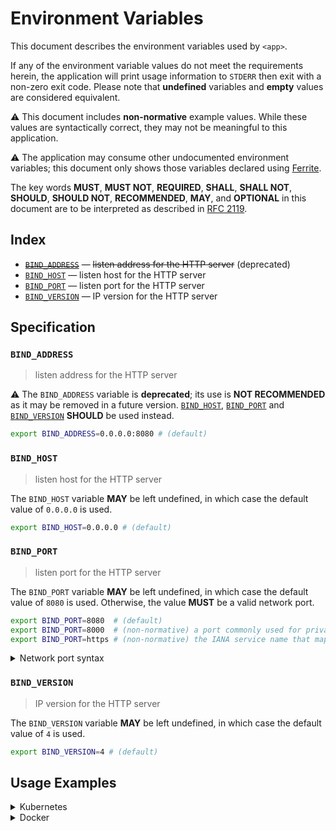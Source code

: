 # Environment Variables

This document describes the environment variables used by `<app>`.

If any of the environment variable values do not meet the requirements herein,
the application will print usage information to `STDERR` then exit with a
non-zero exit code. Please note that **undefined** variables and **empty**
values are considered equivalent.

⚠️ This document includes **non-normative** example values. While these values
are syntactically correct, they may not be meaningful to this application.

⚠️ The application may consume other undocumented environment variables; this
document only shows those variables declared using [Ferrite].

The key words **MUST**, **MUST NOT**, **REQUIRED**, **SHALL**, **SHALL NOT**,
**SHOULD**, **SHOULD NOT**, **RECOMMENDED**, **MAY**, and **OPTIONAL** in this
document are to be interpreted as described in [RFC 2119].

## Index

- ~~[`BIND_ADDRESS`]~~ — ~~listen address for the HTTP server~~ (deprecated)
- [`BIND_HOST`] — listen host for the HTTP server
- [`BIND_PORT`] — listen port for the HTTP server
- [`BIND_VERSION`] — IP version for the HTTP server

## Specification

### `BIND_ADDRESS`

> listen address for the HTTP server

⚠️ The `BIND_ADDRESS` variable is **deprecated**; its use is **NOT RECOMMENDED**
as it may be removed in a future version. [`BIND_HOST`], [`BIND_PORT`] and
[`BIND_VERSION`] **SHOULD** be used instead.

```bash
export BIND_ADDRESS=0.0.0.0:8080 # (default)
```

### `BIND_HOST`

> listen host for the HTTP server

The `BIND_HOST` variable **MAY** be left undefined, in which case the default
value of `0.0.0.0` is used.

```bash
export BIND_HOST=0.0.0.0 # (default)
```

### `BIND_PORT`

> listen port for the HTTP server

The `BIND_PORT` variable **MAY** be left undefined, in which case the default
value of `8080` is used. Otherwise, the value **MUST** be a valid network port.

```bash
export BIND_PORT=8080  # (default)
export BIND_PORT=8000  # (non-normative) a port commonly used for private web servers
export BIND_PORT=https # (non-normative) the IANA service name that maps to port 443
```

<details>
<summary>Network port syntax</summary>

Ports may be specified as a numeric value no greater than `65535`.
Alternatively, a service name can be used. Service names are resolved against
the system's service database, typically located in the `/etc/service` file on
UNIX-like systems. Standard service names are published by IANA.

</details>

### `BIND_VERSION`

> IP version for the HTTP server

The `BIND_VERSION` variable **MAY** be left undefined, in which case the default
value of `4` is used.

```bash
export BIND_VERSION=4 # (default)
```

## Usage Examples

<details>
<summary>Kubernetes</summary>

This example shows how to define the environment variables needed by `<app>`
on a [Kubernetes container] within a Kubenetes deployment manifest.

```yaml
apiVersion: apps/v1
kind: Deployment
metadata:
  name: example-deployment
spec:
  template:
    spec:
      containers:
        - name: example-container
          env:
            - name: BIND_ADDRESS # listen address for the HTTP server (deprecated)
              value: 0.0.0.0:8080
            - name: BIND_HOST # listen host for the HTTP server (defaults to 0.0.0.0)
              value: 0.0.0.0
            - name: BIND_PORT # listen port for the HTTP server (defaults to 8080)
              value: "8080"
            - name: BIND_VERSION # IP version for the HTTP server (defaults to 4)
              value: "4"
```

Alternatively, the environment variables can be defined within a [config map][kubernetes config map]
then referenced a deployment manifest using `configMapRef`.

```yaml
apiVersion: v1
kind: ConfigMap
metadata:
  name: example-config-map
data:
  BIND_ADDRESS: 0.0.0.0:8080 # listen address for the HTTP server (deprecated)
  BIND_HOST: 0.0.0.0 # listen host for the HTTP server (defaults to 0.0.0.0)
  BIND_PORT: "8080" # listen port for the HTTP server (defaults to 8080)
  BIND_VERSION: "4" # IP version for the HTTP server (defaults to 4)
---
apiVersion: apps/v1
kind: Deployment
metadata:
  name: example-deployment
spec:
  template:
    spec:
      containers:
        - name: example-container
          envFrom:
            - configMapRef:
                name: example-config-map
```

</details>

<details>
<summary>Docker</summary>

This example shows how to define the environment variables needed by `<app>`
when running as a [Docker service] defined in a Docker compose file.

```yaml
service:
  example-service:
    environment:
      BIND_ADDRESS: 0.0.0.0:8080 # listen address for the HTTP server (deprecated)
      BIND_HOST: 0.0.0.0 # listen host for the HTTP server (defaults to 0.0.0.0)
      BIND_PORT: "8080" # listen port for the HTTP server (defaults to 8080)
      BIND_VERSION: "4" # IP version for the HTTP server (defaults to 4)
```

</details>

<!-- references -->

[`bind_address`]: #BIND_ADDRESS
[`bind_host`]: #BIND_HOST
[`bind_port`]: #BIND_PORT
[`bind_version`]: #BIND_VERSION
[docker service]: https://docs.docker.com/compose/environment-variables/#set-environment-variables-in-containers
[ferrite]: https://github.com/dogmatiq/ferrite
[kubernetes config map]: https://kubernetes.io/docs/tasks/configure-pod-container/configure-pod-configmap/#configure-all-key-value-pairs-in-a-configmap-as-container-environment-variables
[kubernetes container]: https://kubernetes.io/docs/tasks/inject-data-application/define-environment-variable-container/#define-an-environment-variable-for-a-container
[rfc 2119]: https://www.rfc-editor.org/rfc/rfc2119.html
